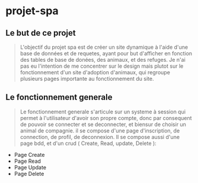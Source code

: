 # projet-spa #

## Le but de ce projet

> L'objectif du projet spa est de créer un site dynamique à l'aide d'une base de données et de requetes, ayant pour but d'afficher en fonction des tables de base de donées, des animaux, et des refuges.
> Je n'ai pas eu l'intention de me concentrer sur le design mais plutot sur le fonctionnement d'un site d'adoption d'animaux, qui regroupe plusieurs pages importante au fonctionnement du site.

## Le fonctionnement generale 

>Le fonctionnement generale s'articule sur un systeme à session qui permet à l'utilisateur d'avoir son propre compte, donc par consequent de pouvoir se connecter et se deconnecter, et biensur de choisir un animal de compagnie. il se compose d'une page d'inscription, de connection, de profil, de deconnexion.
>Il se compose aussi d'une page bdd, et d'un crud ( Create, Read, update, Delete ):
- Page Create
- Page Read
- Page Update
- Page Delete


